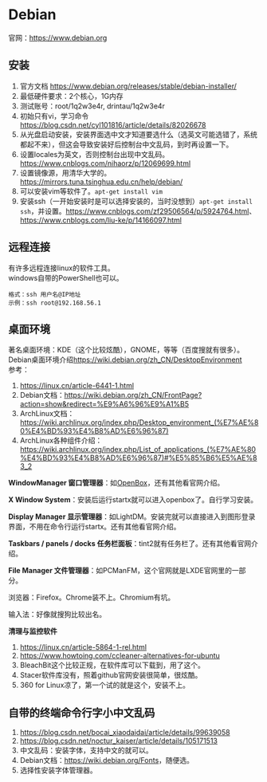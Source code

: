 # Debian

官网：<https://www.debian.org>

## 安装
1. 官方文档 <https://www.debian.org/releases/stable/debian-installer/>
2. 最低硬件要求：2个核心，1G内存
3. 测试账号：root/1q2w3e4r, drintau/1q2w3e4r
4. 初始只有vi，学习命令 <https://blog.csdn.net/cyl101816/article/details/82026678>
5. 从光盘启动安装，安装界面选中文才知道要选什么（选英文可能选错了，系统都起不来），但这会导致安装好后控制台中文乱码，到时再设置一下。
6. 设置locales为英文，否则控制台出现中文乱码。<https://www.cnblogs.com/nihaorz/p/12069699.html>
7. 设置镜像源，用清华大学的。<https://mirrors.tuna.tsinghua.edu.cn/help/debian/>
8. 可以安装vim等软件了。`apt-get install vim`
9. 安装ssh（一开始安装时是可以选择安装的，当时没想到）`apt-get install ssh`，并设置。<https://www.cnblogs.com/zf29506564/p/5924764.html>、<https://www.cnblogs.com/liu-ke/p/14166097.html>

## 远程连接
有许多远程连接linux的软件工具。  
windows自带的PowerShell也可以。  
```
格式：ssh 用户名@IP地址
示例：ssh root@192.168.56.1
```

## 桌面环境
著名桌面环境：KDE（这个比较炫酷），GNOME，等等（百度搜就有很多）。  
Debian桌面环境介绍<https://wiki.debian.org/zh_CN/DesktopEnvironment>  
参考：
1. <https://linux.cn/article-6441-1.html>
2. Debian文档：<https://wiki.debian.org/zh_CN/FrontPage?action=show&redirect=%E9%A6%96%E9%A1%B5>
3. ArchLinux文档：<https://wiki.archlinux.org/index.php/Desktop_environment_(%E7%AE%80%E4%BD%93%E4%B8%AD%E6%96%87)>
4. ArchLinux各种组件介绍：<https://wiki.archlinux.org/index.php/List_of_applications_(%E7%AE%80%E4%BD%93%E4%B8%AD%E6%96%87)#%E5%85%B6%E5%AE%83_2>

**WindowManager 窗口管理器**：如[OpenBox](https://wiki.debian.org/Openbox)，还有其他看官网介绍。

**X Window System**：安装后运行startx就可以进入openbox了。自行学习安装。

**Display Manager 显示管理器**：如LightDM。安装完就可以直接进入到图形登录界面，不用在命令行运行startx。还有其他看官网介绍。

**Taskbars / panels / docks 任务栏面板**：tint2就有任务栏了。还有其他看官网介绍。

**File Manager 文件管理器**：如PCManFM，这个官网就是LXDE官网里的一部分。

浏览器：Firefox。Chrome装不上。Chromium有坑。

输入法：好像就搜狗比较出名。

**清理与监控软件**
1. https://linux.cn/article-5864-1-rel.html
2. https://www.howtoing.com/ccleaner-alternatives-for-ubuntu
3. BleachBit这个比较正规，在软件库可以下载到，用了这个。
4. Stacer软件库没有，照着github官网安装很简单，很炫酷。
5. 360 for Linux凉了，第一个试的就是这个，安装不上。

## 自带的终端命令行字小中文乱码
1. <https://blog.csdn.net/bocai_xiaodaidai/article/details/99639058>
2. <https://blog.csdn.net/noctur_kaiser/article/details/105171513>
3. 中文乱码：安装字体，支持中文的就可以。
4. Debian文档：<https://wiki.debian.org/Fonts>，随便选。
5. 选择性安装字体管理器。